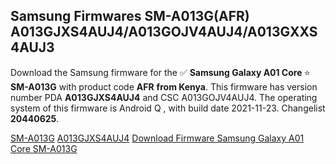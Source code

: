 <h2>Samsung Firmwares SM-A013G(AFR) A013GJXS4AUJ4/A013GOJV4AUJ4/A013GXXS4AUJ3</h2>
Download the Samsung firmware for the ✅ <strong>Samsung Galaxy A01 Core </strong> ⭐ <strong>SM-A013G</strong> with product code <strong>AFR</strong> <strong> from Kenya</strong>. This firmware has version number PDA <strong>A013GJXS4AUJ4</strong> and CSC A013GOJV4AUJ4. The operating system of this firmware is Android Q , with build date 2021-11-23. Changelist <strong>20440625</strong>.


[SM-A013G](https://samfirm.shop/samsung/model/SM-A013G)
[A013GJXS4AUJ4](https://samfirm.shop/samsung/pda/A013GJXS4AUJ4)
[Download Firmware Samsung Galaxy A01 Core SM-A013G](https://samfirm.shop/samsung/firmware/476769)
